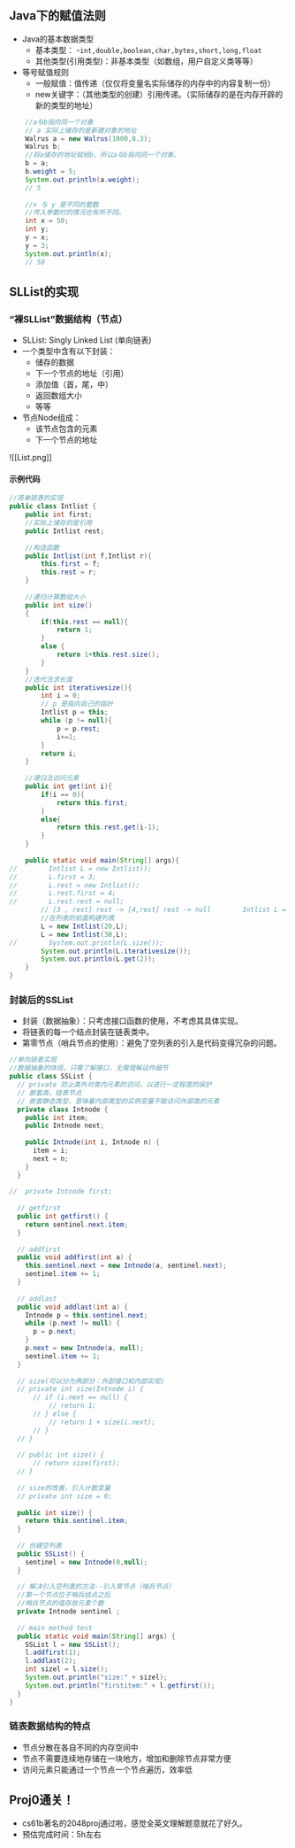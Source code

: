 
## Java下的赋值法则

- Java的基本数据类型
	- 基本类型：
		-`int,double,boolean,char,bytes,short,long,float`
	- 其他类型(引用类型)：非基本类型（如数组，用户自定义类等等）
- 等号赋值规则
	- 一般赋值：值传递（仅仅将变量名实际储存的内存中的内容复制一份）
	- new关键字：（其他类型的创建）引用传递。（实际储存的是在内存开辟的新的类型的地址）
```java  
    //a与b指向同一个对象  
    // a 实际上储存的是新建对象的地址  
    Walrus a = new Walrus(1000,8.3);  
    Walrus b;  
    //将a储存的地址赋给b，所以a与b指向同一个对象。  
    b = a;  
    b.weight = 5;  
    System.out.println(a.weight);  
    // 5
    
    //x 与 y 是不同的整数    
    //传入参数时的情况也有所不同。  
    int x = 50;  
    int y;  
    y = x;  
    y = 3;  
    System.out.println(x);  
    // 50 
```

## SLList的实现
### “裸SLList”数据结构（节点）

- SLList: Singly Linked List (单向链表)
- 一个类型中含有以下封装：
	- 储存的数据
	- 下一个节点的地址（引用）
	- 添加值（首，尾，中）
	- 返回数组大小
	- 等等
- 节点Node组成：
	- 该节点包含的元素
	- 下一个节点的地址

![[List.png]]

#### 示例代码

```java
//简单链表的实现  
public class Intlist {  
    public int first;  
    //实际上储存的是引用  
    public Intlist rest;  
  
    //构造函数  
    public Intlist(int f,Intlist r){  
        this.first = f;  
        this.rest = r;  
    }  
  
    //递归计算数组大小  
    public int size()  
    {  
        if(this.rest == null){  
            return 1;  
        }  
        else {  
            return 1+this.rest.size();  
        }  
    }  
    //迭代法求长度  
    public int iterativesize(){  
        int i = 0;  
        // p 是指向自己的指针  
        Intlist p = this;  
        while (p != null){  
            p = p.rest;  
            i+=1;  
        }  
        return i;  
    }  
  
    //递归法访问元素  
    public int get(int i){  
        if(i == 0){  
            return this.first;  
        }  
        else{  
            return this.rest.get(i-1);  
        }  
    }  
  
    public static void main(String[] args){  
//        Intlist L = new Intlist();  
//        L.first = 3;  
//        L.rest = new Intlist();  
//        L.rest.first = 4;  
//        L.rest.rest = null;  
        // [3 , rest] rest -> [4,rest] rest -> null        Intlist L = new Intlist(10,null);  
        //在列表的前面构建列表  
        L = new Intlist(20,L);  
        L = new Intlist(30,L);  
//        System.out.println(L.size());  
        System.out.println(L.iterativesize());  
        System.out.println(L.get(2));  
    }  
}
```

### 封装后的SSList

- 封装（数据抽象）：只考虑接口函数的使用，不考虑其具体实现。
- 将链表的每一个结点封装在链表类中。
- 第零节点（哨兵节点的使用）：避免了空列表的引入是代码变得冗杂的问题。
```java
//单向链表实现  
//数据抽象的体现，只需了解接口，无需理解运作细节  
public class SSList {  
  // private 防止类外对类内元素的访问，以进行一定程度的保护  
  // 嵌套类，链表节点  
  // 嵌套静态类型，意味着内部类型的实例变量不能访问外部类的元素  
  private class Intnode {  
    public int item;  
    public Intnode next;  
  
    public Intnode(int i, Intnode n) {  
      item = i;  
      next = n;  
    }  
  }  
  
//  private Intnode first;  
  
  // getfirst  
  public int getfirst() {  
    return sentinel.next.item;  
  }  
  
  // addfirst  
  public void addfirst(int a) {  
    this.sentinel.next = new Intnode(a, sentinel.next);  
    sentinel.item += 1;  
  }  
  
  // addlast  
  public void addlast(int a) {  
    Intnode p = this.sentinel.next;  
    while (p.next != null) {  
      p = p.next;  
    }  
    p.next = new Intnode(a, null);  
    sentinel.item += 1;  
  }  
  
  // size(可以分为两部分：外部接口和内部实现)  
  // private int size(Intnode i) {  
	  // if (i.next == null) {  
		  // return 1;  
	  // } else {  
		  // return 1 + size(i.next);  
	  // }  
  // }  
  
  // public int size() {  
	  // return size(first);  
  // }  
  
  // size的改善，引入计数变量  
  // private int size = 0;  
  
  public int size() {  
    return this.sentinel.item;  
  }  
  
  // 创建空列表  
  public SSList() {  
    sentinel = new Intnode(0,null);  
  }  
  
  // 解决引入空列表的方法--引入零节点（哨兵节点）  
  //第一个节点位于哨兵结点之后  
  //哨兵节点的值存放元素个数  
  private Intnode sentinel ;  
  
  // main method test  
  public static void main(String[] args) {  
    SSList l = new SSList();  
    l.addfirst(1);  
    l.addlast(2);  
    int sizel = l.size();  
    System.out.println("size:" + sizel);  
    System.out.println("firstitem:" + l.getfirst());  
  }  
}
```

### 链表数据结构的特点

- 节点分散在各自不同的内存空间中
- 节点不需要连续地存储在一块地方，增加和删除节点非常方便
- 访问元素只能通过一个节点一个节点遍历，效率低

## Proj0通关！

- cs61b著名的2048proj通过啦，感觉全英文理解题意就花了好久。
- 预估完成时间：5h左右
